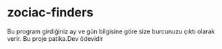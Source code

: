 # zociac-finders
Bu program girdiğiniz ay ve gün bilgisine göre size burcunuzu çıktı olarak verir.
Bu proje patika.Dev ödevidir
